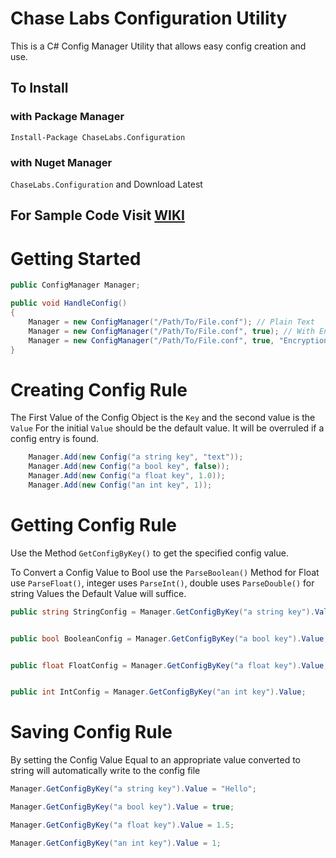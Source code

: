 # Chase Labs Configuration Utility
This is a C# Config Manager Utility that allows easy config creation and use.
## To Install<br>
### with Package Manager<br>
`Install-Package ChaseLabs.Configuration`<br>
### with Nuget Manager<br>
`ChaseLabs.Configuration` and Download Latest

## For Sample Code Visit [WIKI](https://github.com/DcmanProductions/CLConfiguration/wiki)

# Getting Started
```csharp
public ConfigManager Manager;

public void HandleConfig()
{
    Manager = new ConfigManager("/Path/To/File.conf"); // Plain Text
    Manager = new ConfigManager("/Path/To/File.conf", true); // With Encryption and Salt is your machine name
    Manager = new ConfigManager("/Path/To/File.conf", true, "Encryption Password"); // With Encryption and Salt is "Encryption Password"
}
```
# Creating Config Rule
The First Value of the Config Object is the `Key` and the second value is the `Value`
For the initial `Value` should be the default value.
It will be overruled if a config entry is found.

```csharp
    Manager.Add(new Config("a string key", "text"));
    Manager.Add(new Config("a bool key", false));
    Manager.Add(new Config("a float key", 1.0));
    Manager.Add(new Config("an int key", 1));
```

# Getting Config Rule
Use the Method `GetConfigByKey()` to get the specified config value.

To Convert a Config Value to Bool use the `ParseBoolean()` Method
for Float use `ParseFloat()`, integer uses `ParseInt()`, double uses `ParseDouble()`
for string Values the Default Value will suffice.

```csharp
public string StringConfig = Manager.GetConfigByKey("a string key").Value;


public bool BooleanConfig = Manager.GetConfigByKey("a bool key").Value;


public float FloatConfig = Manager.GetConfigByKey("a float key").Value;


public int IntConfig = Manager.GetConfigByKey("an int key").Value;

```

# Saving Config Rule
By setting the Config Value Equal to an appropriate value converted to string will automatically write to the config file

```csharp
Manager.GetConfigByKey("a string key").Value = "Hello";

Manager.GetConfigByKey("a bool key").Value = true;

Manager.GetConfigByKey("a float key").Value = 1.5;

Manager.GetConfigByKey("an int key").Value = 1;
```
